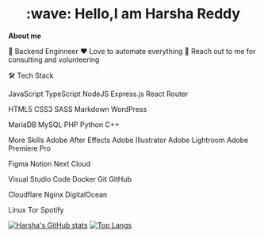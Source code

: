 <h1 style="text-align: center;">:wave: Hello,I am Harsha Reddy</h1>

**About me**

💼 Backend Enginneer
❤️ Love to automate everything 
💬 Reach out to me for consulting and volunteering

🛠  Tech Stack


JavaScript  TypeScript  NodeJS  Express.js  React Router

HTML5  CSS3  SASS  Markdown  WordPress

MariaDB  MySQL  PHP  Python  C++

More Skills
Adobe After Effects  Adobe Illustrator  Adobe Lightroom  Adobe Premiere Pro

Figma  Notion  Next Cloud

Visual Studio Code  Docker  Git  GitHub

Cloudflare  Nginx  DigitalOcean

Linux  Tor  Spotify 



[![Harsha's GitHub stats](https://github-readme-stats.vercel.app/api?username=harshavardhanm03)](https://github.com/anuraghazra/github-readme-stats)
[![Top Langs](https://github-readme-stats.vercel.app/api/top-langs/?username=yourusername)](https://github.com/anuraghazra/github-readme-stats)
